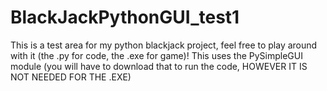 # BlackJackPythonGUI_test1
This is a test area for my python blackjack project, feel free to play around with it (the .py for code, the .exe for game)! This uses the PySimpleGUI module (you will have to download that to run the code, HOWEVER IT IS NOT NEEDED FOR THE .EXE)
